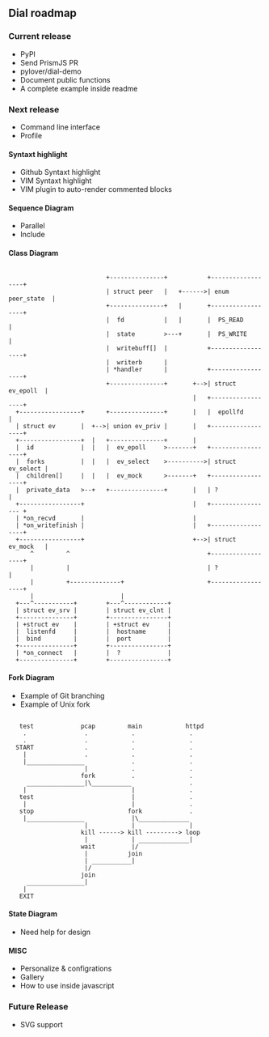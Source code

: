 ## Dial roadmap

### Current release

- PyPI
- Send PrismJS PR
- pylover/dial-demo
- Document public functions
- A complete example inside readme

### Next release

- Command line interface
- Profile

#### Syntaxt highlight

- Github Syntaxt highlight
- VIM Syntaxt highlight
- VIM plugin to auto-render commented blocks


#### Sequence Diagram

- Parallel
- Include


#### Class Diagram

```

                           +---------------+           +------------------+
                           | struct peer   |   +------>| enum peer_state  |
                           +---------------+   |       +------------------+
                           |  fd           |   |       |  PS_READ         |
                           |  state        >---+       |  PS_WRITE        |
                           |  writebuff[]  |           +------------------+
                           |  writerb      |
                           | *handler      |           +------------------+
                           +---------------+       +-->| struct ev_epoll  |
                                                   |   +------------------+
  +-----------------+      +---------------+       |   |  epollfd         |
  | struct ev       |  +-->| union ev_priv |       |   +------------------+
  +-----------------+  |   +---------------+       |
  |  id             |  |   |  ev_epoll     >-------+   +------------------+
  |  forks          |  |   |  ev_select    >---------->| struct ev_select |
  |  children[]     |  |   |  ev_mock      >-------+   +------------------+
  |  private_data   >--+   +---------------+       |   | ?                |
  +-----------------+                              |   +----------------- +
  | *on_recvd       |                              |
  | *on_writefinish |                              |   +------------------+
  +-----------------+                              +-->| struct ev_mock   |
      ^         ^                                      +------------------+
      |         |                                      | ?                |
      |         +--------------+                       +------------------+
      |                        |
  +---^-----------+        +---^------------+
  | struct ev_srv |        | struct ev_clnt |
  +---------------+        +----------------+
  | +struct ev    |        | +struct ev     |
  |  listenfd     |        |  hostname      |
  |  bind         |        |  port          |
  +---------------+        +----------------+
  | *on_connect   |        |  ?             |
  +---------------+        +----------------+

```

#### Fork Diagram

- Example of Git branching
- Example of Unix fork

``` 

   test             pcap         main            httpd
    .                .            .               .
    .                .            .               .
  START              .            .               .
    |                .            .               .
    |________________             .               .
                     |            .               .
                    fork          .               .
     ________________|\___________                .
    |                             |               .
   test                           |               .
    |                             |               .
   stop                          fork             .
    |________________             |\______________ 
                     |            |               |
                    kill ------> kill ---------> loop 
                     |            | ______________|    
                    wait          |/                   
                     |           join
                     | ___________|
                     |/
                    join
     ________________|
    |
   EXIT

```

#### State Diagram

- Need help for design


#### MISC

- Personalize & configrations
- Gallery
- How to use inside javascript


### Future Release

- SVG support

